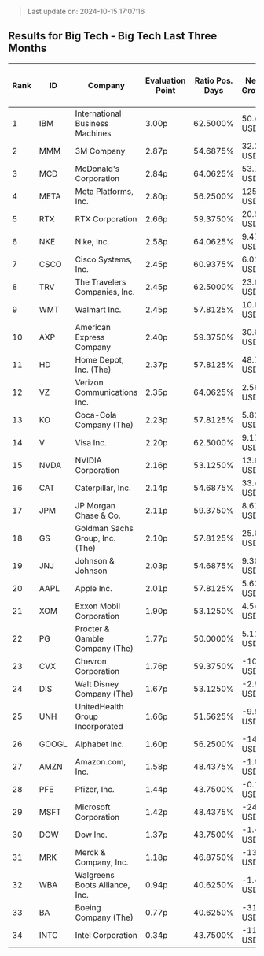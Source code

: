 > Last update on: 2024-10-15 17:07:16

## Results for Big Tech - Big Tech Last Three Months

| Rank | ID | Company | Evaluation Point | Ratio Pos. Days | Netto Growth | Mean Rel. Daily Growth | Tot. Growth | Current Price | Sector |
| --- | --- | --- | --- | --- | --- | --- | --- | --- | --- |
| 1 | IBM | International Business Machines | 3.00p | 62.5000% | 50.45 USD | 0.39% | 27.15% | 236.23 USD | Technology |
| 2 | MMM | 3M Company | 2.87p | 54.6875% | 32.24 USD | 0.47% | 30.97% | 136.40 USD | Industrials |
| 3 | MCD | McDonald's Corporation | 2.84p | 64.0625% | 53.70 USD | 0.30% | 20.69% | 313.47 USD | Consumer Cyclical |
| 4 | META | Meta Platforms, Inc. | 2.80p | 56.2500% | 125.99 USD | 0.40% | 27.30% | 587.80 USD | Communication Services |
| 5 | RTX | RTX Corporation | 2.66p | 59.3750% | 20.92 USD | 0.30% | 20.03% | 125.35 USD | Industrials |
| 6 | NKE | Nike, Inc. | 2.58p | 64.0625% | 9.47 USD | 0.21% | 13.02% | 82.30 USD | Consumer Cyclical |
| 7 | CSCO | Cisco Systems, Inc. | 2.45p | 60.9375% | 6.01 USD | 0.20% | 12.49% | 54.20 USD | Technology |
| 8 | TRV | The Travelers Companies, Inc. | 2.45p | 62.5000% | 23.65 USD | 0.18% | 10.76% | 243.29 USD | Financial Services |
| 9 | WMT | Walmart Inc. | 2.45p | 57.8125% | 10.85 USD | 0.23% | 15.31% | 81.65 USD | Consumer Defensive |
| 10 | AXP | American Express Company | 2.40p | 59.3750% | 30.64 USD | 0.20% | 12.29% | 279.91 USD | Financial Services |
| 11 | HD | Home Depot, Inc. (The) | 2.37p | 57.8125% | 48.76 USD | 0.20% | 13.19% | 417.99 USD | Consumer Cyclical |
| 12 | VZ | Verizon Communications Inc. | 2.35p | 64.0625% | 2.56 USD | 0.11% | 6.19% | 43.88 USD | Communication Services |
| 13 | KO | Coca-Cola Company (The) | 2.23p | 57.8125% | 5.82 USD | 0.14% | 8.99% | 70.62 USD | Consumer Defensive |
| 14 | V | Visa Inc. | 2.20p | 62.5000% | 9.17 USD | 0.06% | 3.37% | 281.28 USD | Financial Services |
| 15 | NVDA | NVIDIA Corporation | 2.16p | 53.1250% | 13.61 USD | 0.25% | 11.54% | 131.62 USD | Technology |
| 16 | CAT | Caterpillar, Inc. | 2.14p | 54.6875% | 33.48 USD | 0.16% | 9.40% | 390.20 USD | Industrials |
| 17 | JPM | JP Morgan Chase & Co. | 2.11p | 59.3750% | 8.61 USD | 0.07% | 3.99% | 225.00 USD | Financial Services |
| 18 | GS | Goldman Sachs Group, Inc. (The) | 2.10p | 57.8125% | 25.65 USD | 0.09% | 5.14% | 524.26 USD | Financial Services |
| 19 | JNJ | Johnson & Johnson | 2.03p | 54.6875% | 9.30 USD | 0.10% | 5.98% | 164.55 USD | Healthcare |
| 20 | AAPL | Apple Inc. | 2.01p | 57.8125% | 5.63 USD | 0.05% | 2.46% | 234.35 USD | Technology |
| 21 | XOM | Exxon Mobil Corporation | 1.90p | 53.1250% | 4.54 USD | 0.07% | 3.89% | 121.35 USD | Energy |
| 22 | PG | Procter & Gamble Company (The) | 1.77p | 50.0000% | 5.11 USD | 0.05% | 3.04% | 173.44 USD | Consumer Defensive |
| 23 | CVX | Chevron Corporation | 1.76p | 59.3750% | -10.37 USD | -0.10% | -6.50% | 149.27 USD | Energy |
| 24 | DIS | Walt Disney Company (The) | 1.67p | 53.1250% | -2.99 USD | -0.04% | -3.07% | 94.50 USD | Communication Services |
| 25 | UNH | UnitedHealth Group Incorporated | 1.66p | 51.5625% | -9.59 USD | -0.02% | -1.68% | 561.33 USD | Healthcare |
| 26 | GOOGL | Alphabet Inc. | 1.60p | 56.2500% | -14.54 USD | -0.12% | -8.04% | 166.31 USD | Communication Services |
| 27 | AMZN | Amazon.com, Inc. | 1.58p | 48.4375% | -1.84 USD | 0.01% | -0.98% | 186.24 USD | Consumer Cyclical |
| 28 | PFE | Pfizer, Inc. | 1.44p | 43.7500% | -0.15 USD | 0.00% | -0.50% | 29.47 USD | Healthcare |
| 29 | MSFT | Microsoft Corporation | 1.42p | 48.4375% | -24.92 USD | -0.08% | -5.63% | 418.16 USD | Technology |
| 30 | DOW | Dow Inc. | 1.37p | 43.7500% | -1.47 USD | -0.03% | -2.69% | 53.26 USD | Basic Materials |
| 31 | MRK | Merck & Company, Inc. | 1.18p | 46.8750% | -13.97 USD | -0.17% | -11.17% | 111.20 USD | Healthcare |
| 32 | WBA | Walgreens Boots Alliance, Inc. | 0.94p | 40.6250% | -1.41 USD | -0.16% | -12.17% | 10.22 USD | Healthcare |
| 33 | BA | Boeing Company (The) | 0.77p | 40.6250% | -31.93 USD | -0.27% | -17.28% | 153.10 USD | Industrials |
| 34 | INTC | Intel Corporation | 0.34p | 43.7500% | -11.26 USD | -0.51% | -32.89% | 23.02 USD | Technology |


